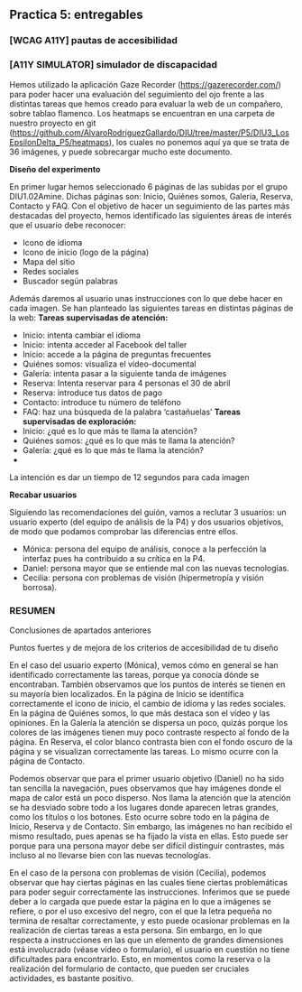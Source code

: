 ## Practica 5: entregables 

### [WCAG A11Y]  pautas de accesibilidad

### [A11Y SIMULATOR] simulador de discapacidad 

Hemos utilizado la aplicación Gaze Recorder (https://gazerecorder.com/) para poder hacer una evaluación del seguimiento del ojo frente a las distintas tareas que hemos creado para evaluar la web de un compañero, sobre tablao flamenco. Los heatmaps se encuentran en una carpeta de nuestro proyecto en git (https://github.com/AlvaroRodriguezGallardo/DIU/tree/master/P5/DIU3_LosEpsilonDelta_P5/heatmaps), los cuales no ponemos aquí ya que se trata de 36 imágenes, y puede sobrecargar mucho este documento.

**Diseño del experimento**

En primer lugar hemos seleccionado 6 páginas de las subidas por el grupo DIU1.02Amine. Dichas páginas son: Inicio, Quiénes somos, Galería, Reserva, Contacto y FAQ.
Con el objetivo de hacer un seguimiento de las partes más destacadas del proyecto, hemos identificado las siguientes áreas de interés que el usuario debe reconocer:
  - Icono de idioma
  - Icono de inicio (logo de la página)
  - Mapa del sitio
  - Redes sociales
  - Buscador según palabras

Además daremos al usuario unas instrucciones con lo que debe hacer en cada imagen. Se han planteado las siguientes tareas en distintas páginas de la web:
**Tareas supervisadas de atención:**
  - Inicio: intenta cambiar el idioma
  - Inicio: intenta acceder al Facebook del taller
  - Inicio: accede a la página de preguntas frecuentes
  - Quiénes somos: visualiza el vídeo-documental
  - Galería: intenta pasar a la siguiente tanda de imágenes
  - Reserva: Intenta reservar para 4 personas el 30 de abril
  - Reserva: introduce tus datos de pago
  - Contacto: introduce tu número de teléfono
  - FAQ: haz una búsqueda de la palabra ‘castañuelas’
**Tareas supervisadas de exploración:**
  - Inicio: ¿qué es lo que más te llama la atención?
  - Quiénes somos: ¿qué es lo que más te llama la atención?
  - Galería: ¿qué es lo que más te llama la atención?
  - 
La intención es dar un tiempo de 12 segundos para cada imagen

**Recabar usuarios**

Siguiendo las recomendaciones del guión, vamos a reclutar 3 usuarios: un usuario experto (del equipo de análisis de la P4) y dos usuarios objetivos, de modo que podamos comprobar las diferencias entre ellos.
  - Mónica: persona del equipo de análisis, conoce a la perfección la interfaz pues ha contribuido a su crítica en la P4.
  - Daniel: persona mayor que se entiende mal con las nuevas tecnologías.
  - Cecilia: persona con problemas de visión (hipermetropía y visión borrosa).


### RESUMEN 

Conclusiones de apartados anteriores 

Puntos fuertes y de mejora de los criterios de accesibilidad de tu diseño

En el caso del usuario experto (Mónica), vemos cómo en general se han identificado correctamente las tareas, porque ya conocía dónde se encontraban. También observamos que los puntos de interés se tienen en su mayoría bien localizados. En la página de Inicio se identifica correctamente el icono de inicio, el cambio de idioma y las redes sociales. En la página de Quiénes somos, lo que más destaca son el vídeo y las opiniones. En la Galería la atención se dispersa un poco, quizás porque los colores de las imágenes tienen muy poco contraste respecto al fondo de la página. En Reserva, el color blanco contrasta bien con el fondo oscuro de la página y se visualizan correctamente las tareas. Lo mismo ocurre con la página de Contacto.

Podemos observar que para el primer usuario objetivo (Daniel) no ha sido tan sencilla la navegación, pues observamos que hay imágenes donde el mapa de calor está un poco disperso. Nos llama la atención que la atención se ha desviado sobre todo a los lugares donde aparecen letras grandes, como los títulos o los botones. Esto ocurre sobre todo en la página de Inicio, Reserva y de Contacto. Sin embargo, las imágenes no han recibido el mismo resultado, pues apenas se ha fijado la vista en ellas. Esto puede ser porque para una persona mayor debe ser difícil distinguir contrastes, más incluso al no llevarse bien con las nuevas tecnologías.

En el caso de la persona con problemas de visión (Cecilia), podemos observar que hay ciertas páginas en las cuales tiene ciertas problemáticas para poder seguir correctamente las instrucciones. Inferimos que se puede deber a lo cargada que puede estar la página en lo que a imágenes se refiere, o por el uso excesivo del negro, con el que la letra pequeña no termina de resaltar correctamente, y esto puede ocasionar problemas en la realización de ciertas tareas a esta persona. Sin embargo, en lo que respecta a instrucciones en las que un elemento de grandes dimensiones está involucrado (véase vídeo o formulario), el usuario en cuestión no tiene dificultades para encontrarlo. Esto, en momentos como la reserva o la realización del formulario de contacto, que pueden ser cruciales actividades, es bastante positivo.
